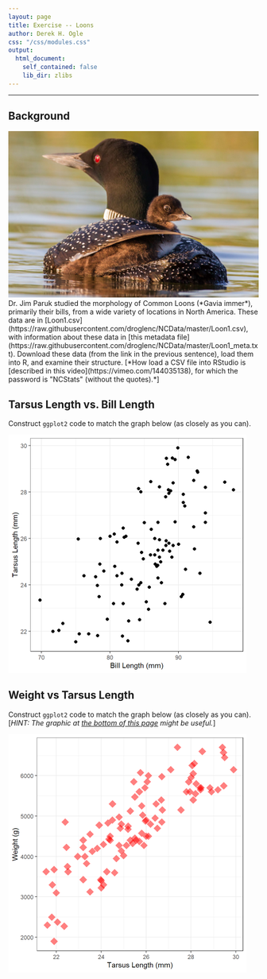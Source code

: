 ```yaml
---
layout: page
title: Exercise -- Loons
author: Derek H. Ogle
css: "/css/modules.css"
output:
  html_document:
    self_contained: false
    lib_dir: zlibs
---
```






----

## Background
<img src="loon.jpg" alt="Common Loon" class="img-right">
Dr. Jim Paruk studied the morphology of Common Loons (*Gavia immer*), primarily their bills, from a wide variety of locations in North America. These data are in [Loon1.csv](https://raw.githubusercontent.com/droglenc/NCData/master/Loon1.csv), with information about these data in [this metadata file](https://raw.githubusercontent.com/droglenc/NCData/master/Loon1_meta.txt). Download these data (from the link in the previous sentence), load them into R, and examine their structure. [*How load a CSV file into RStudio is [described in this video](https://vimeo.com/144035138), for which the password is "NCStats" (without the quotes).*]




## Tarsus Length vs. Bill Length
Construct `ggplot2` code to match the graph below (as closely as you can).

<img src="CE_Loons_files/figure-html/Loons_TB-1.png" width="480" />


## Weight vs Tarsus Length
Construct `ggplot2` code to match the graph below (as closely as you can). [*HINT: The graphic at [the bottom of this page](https://ggplot2.tidyverse.org/reference/scale_shape.html#examples) might be useful.*]

<img src="CE_Loons_files/figure-html/Loons_WT-1.png" width="480" />

